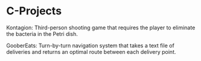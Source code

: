 # C-Projects
Kontagion:
Third-person shooting game that requires the player to eliminate the bacteria in the Petri dish.

GooberEats:
Turn-by-turn navigation system that takes a text file of deliveries and returns an optimal route between each delivery point.

